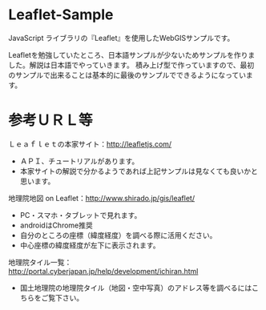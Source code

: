 # Leaflet-Sample
JavaScript ライブラリの『Leaflet』を使用したWebGISサンプルです。

Leafletを勉強していたところ、日本語サンプルが少ないためサンプルを作りました。解説は日本語でやっていきます。
積み上げ型で作っていますので、最初のサンプルで出来ることは基本的に最後のサンプルでできるようになっています。

# 参考ＵＲＬ等
Ｌｅａｆｌｅｔの本家サイト：http://leafletjs.com/
- ＡＰＩ、チュートリアルがあります。
- 本家サイトの解説で分かるようであれば上記サンプルは見なくても良いかと思います。
　

地理院地図 on Leaflet：http://www.shirado.jp/gis/leaflet/
- PC・スマホ・タブレットで見れます。
- androidはChrome推奨
- 自分のところの座標（緯度経度）を調べる際に活用ください。
- 中心座標の緯度経度が左下に表示されます。
　

地理院タイル一覧：http://portal.cyberjapan.jp/help/development/ichiran.html
- 国土地理院の地理院タイル（地図・空中写真）のアドレス等を調べるにはこちらをご覧下さい。


